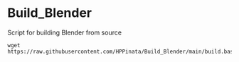 # Build_Blender

Script for building Blender from source

```
wget https://raw.githubusercontent.com/HPPinata/Build_Blender/main/build.bash
```
